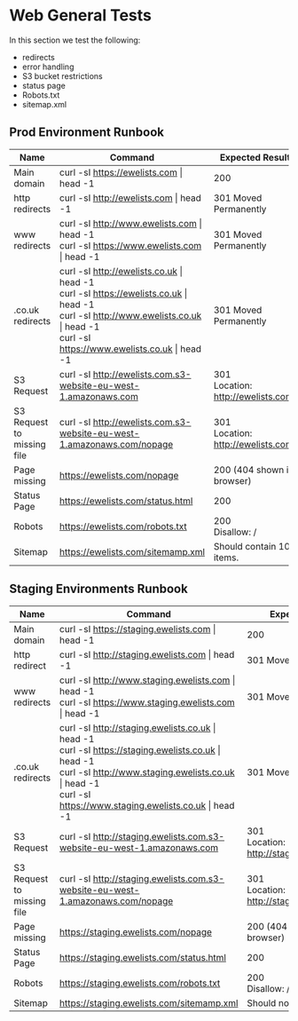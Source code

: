 # Web General Tests
In this section we test the following:
* redirects
* error handling
* S3 bucket restrictions
* status page
* Robots.txt
* sitemap.xml


## Prod Environment Runbook

| Name | Command | Expected Result |
| --- | --- | --- |
| Main domain | curl -sI https://ewelists.com \| head -1 | 200 |
| http redirects | curl -sI http://ewelists.com \| head -1 | 301 Moved Permanently |
| www redirects | curl -sI http://www.ewelists.com \| head -1 <br> curl -sI https://www.ewelists.com \| head -1 | 301 Moved Permanently |
| .co.uk redirects | curl -sI http://ewelists.co.uk \| head -1 <br> curl -sI https://ewelists.co.uk \| head -1 <br> curl -sI http://www.ewelists.co.uk \| head -1 <br> curl -sI https://www.ewelists.co.uk \| head -1 | 301 Moved Permanently |
| S3 Request | curl -sI http://ewelists.com.s3-website-eu-west-1.amazonaws.com | 301 <br> Location: http://ewelists.com/ |
| S3 Request to missing file | curl -sI http://ewelists.com.s3-website-eu-west-1.amazonaws.com/nopage | 301 <br> Location: http://ewelists.com/ |
| Page missing | https://ewelists.com/nopage | 200 (404 shown in browser) |
| Status Page | https://ewelists.com/status.html | 200 |
| Robots | https://ewelists.com/robots.txt | 200 <br> Disallow: / |
| Sitemap | https://ewelists.com/sitemamp.xml | Should contain 10+ items. |

## Staging Environments Runbook

| Name | Command | Expected Result |
| --- | --- | --- |
| Main domain | curl -sI https://staging.ewelists.com \| head -1 | 200 |
| http redirect | curl -sI http://staging.ewelists.com \| head -1 | 301 Moved Permanently |
| www redirects | curl -sI http://www.staging.ewelists.com \| head -1 <br> curl -sI https://www.staging.ewelists.com \| head -1 | 301 Moved Permanently |
| .co.uk redirects | curl -sI http://staging.ewelists.co.uk \| head -1 <br> curl -sI https://staging.ewelists.co.uk \| head -1 <br> curl -sI http://www.staging.ewelists.co.uk \| head -1 <br> curl -sI https://www.staging.ewelists.co.uk \| head -1 | 301 Moved Permanently |
| S3 Request | curl -sI http://staging.ewelists.com.s3-website-eu-west-1.amazonaws.com | 301 <br> Location: http://staging.ewelists.com/ |
| S3 Request to missing file | curl -sI http://staging.ewelists.com.s3-website-eu-west-1.amazonaws.com/nopage | 301 <br> Location: http://staging.ewelists.com/ |
| Page missing | https://staging.ewelists.com/nopage | 200 (404 shown in browser) |
| Status Page | https://staging.ewelists.com/status.html | 200 |
| Robots | https://staging.ewelists.com/robots.txt | 200 <br> Disallow: / |
| Sitemap | https://staging.ewelists.com/sitemamp.xml | Should not exist. |
